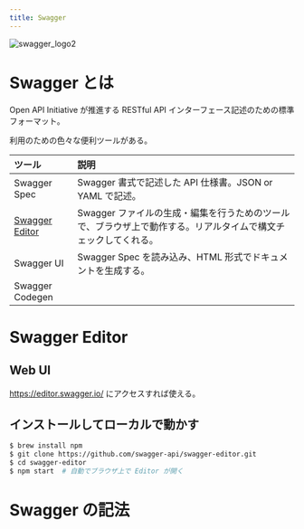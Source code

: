```yaml
---
title: Swagger
---
```


![swagger_logo2](https://user-images.githubusercontent.com/13412823/48452739-c69c4780-e7f3-11e8-83ad-3454d0ce2c7d.png)

# Swagger とは

Open API Initiative が推進する RESTful API インターフェース記述のための標準フォーマット。

利用のための色々な便利ツールがある。

| ツール | 説明 |
| :-- | :-- |
| Swagger Spec | Swagger 書式で記述した API 仕様書。JSON or YAML で記述。 |
| [Swagger Editor](https://editor.swagger.io/) | Swagger ファイルの生成・編集を行うためのツールで、ブラウザ上で動作する。リアルタイムで構文チェックしてくれる。 |
| Swagger UI | Swagger Spec を読み込み、HTML 形式でドキュメントを生成する。 |
| Swagger Codegen |  |

# Swagger Editor

## Web UI

https://editor.swagger.io/ にアクセスすれば使える。

## インストールしてローカルで動かす

```bash
$ brew install npm
$ git clone https://github.com/swagger-api/swagger-editor.git
$ cd swagger-editor
$ npm start  # 自動でブラウザ上で Editor が開く
```

# Swagger の記法

